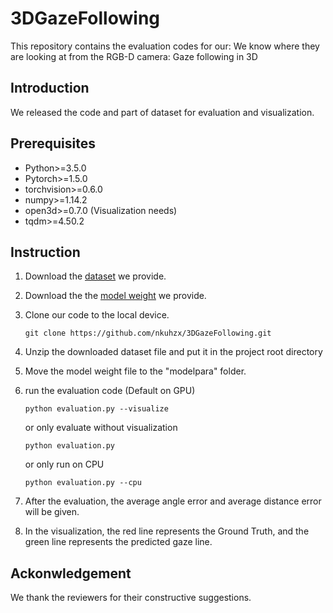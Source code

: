 # 3DGazeFollowing
This repository contains the evaluation codes for our: We know where they are looking at from the RGB-D camera: Gaze following in 3D

## Introduction
We released the code and part of dataset for evaluation and visualization.

## Prerequisites
- Python>=3.5.0
- Pytorch>=1.5.0
- torchvision>=0.6.0
- numpy>=1.14.2
- open3d>=0.7.0 (Visualization needs)
- tqdm>=4.50.2

## Instruction

1. Download the [dataset](https://drive.google.com/file/d/1jLhCFgRA6GJqS7-HSHqgdGN6UYiJQcOO/view?usp=sharing) we provide.
2. Download the the [model weight]() we provide.
3. Clone our code to the local device.

    ```
    git clone https://github.com/nkuhzx/3DGazeFollowing.git
    ```
4. Unzip the downloaded dataset file and put it in the project root directory
5. Move the model weight file to the "modelpara" folder.
6. run the evaluation code (Default on GPU)

    ```
    python evaluation.py --visualize
    ```
   
   or only evaluate without visualization
   
    ```
    python evaluation.py 
    ```  
   
   or only run on CPU

    ```
    python evaluation.py --cpu
    ```     

7. After the evaluation, the average angle error and average distance error will be given.

8. In the visualization, the red line represents the Ground Truth, and the green line represents the predicted gaze line.

## Ackonwledgement

We thank the reviewers for their constructive suggestions.


